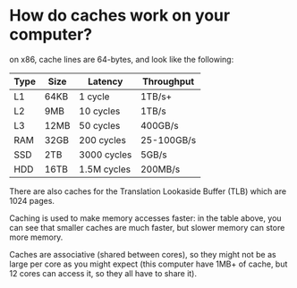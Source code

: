 # How do caches work on your computer?

on x86, cache lines are 64-bytes, and look like the following:

| Type | Size | Latency     | Throughput |
|------|------|-------------| -----------|
| L1   | 64KB | 1 cycle     | 1TB/s+     |
| L2   | 9MB  | 10 cycles   | 1TB/s      |
| L3   | 12MB | 50 cycles   | 400GB/s    |
| RAM  | 32GB | 200 cycles  | 25-100GB/s |
| SSD  | 2TB  | 3000 cycles | 5GB/s      |
| HDD  | 16TB | 1.5M cycles | 200MB/s    |

There are also caches for the Translation Lookaside Buffer (TLB) which are 1024 pages.

Caching is used to make memory accesses faster: in the table above, you can see that smaller caches are much faster, but slower memory can store more memory.

Caches are associative (shared between cores), so they might not be as large per core as you might expect (this computer have 1MB+ of cache, but 12 cores can access it, so they all have to share it).
